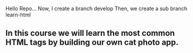 Hello Repo...
Now, I create a branch develop
Then, we create a sub branch learn-html
## In this course we will learn the most common HTML tags by building our own cat photo app.